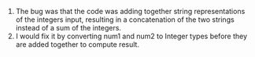 1. The bug was that the code was adding together string representations of the integers input, resulting in a concatenation of the two strings instead of a sum of the integers.
2. I would fix it by converting num1 and num2 to Integer types before they are added together to compute result.